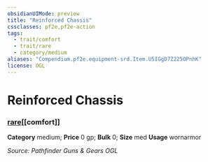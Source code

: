 ```yaml
---
obsidianUIMode: preview
title: "Reinforced Chassis"
cssclasses: pf2e,pf2e-action
tags:
  - trait/comfort
  - trait/rare
  - category/medium
aliases: "Compendium.pf2e.equipment-srd.Item.U5IGgD7Z225OPnhK"
license: OGL
---
```

# Reinforced Chassis

### [rare](rare "Rare Rarity Trait")[[comfort]]

**Category** medium; 
**Price** 0 gp; 
**Bulk** 0; **Size** med
**Usage** wornarmor



*Source: Pathfinder Guns & Gears*
*OGL*